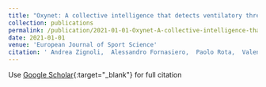 ```yaml
---
title: "Oxynet: A collective intelligence that detects ventilatory thresholds in cardiopulmonary exercise tests"
collection: publications
permalink: /publication/2021-01-01-Oxynet-A-collective-intelligence-that-detects-ventilatory-thresholds-in-cardiopulmonary-exercise-tests
date: 2021-01-01
venue: 'European Journal of Sport Science'
citation: ' Andrea Zignoli,  Alessandro Fornasiero,  Paolo Rota,  Valentina Muollo,  LA Peyr{\&apos;e}-Tartaruga,  DA Low,  FY Fontana,  D Besson,  Martin Pühringer,  Susanne Ring-Dimitriou, &quot;Oxynet: A collective intelligence that detects ventilatory thresholds in cardiopulmonary exercise tests.&quot; European Journal of Sport Science, 2021.'
---
```

Use [Google Scholar](https://scholar.google.com/scholar?q=Oxynet:+A+collective+intelligence+that+detects+ventilatory+thresholds+in+cardiopulmonary+exercise+tests){:target="_blank"} for full citation